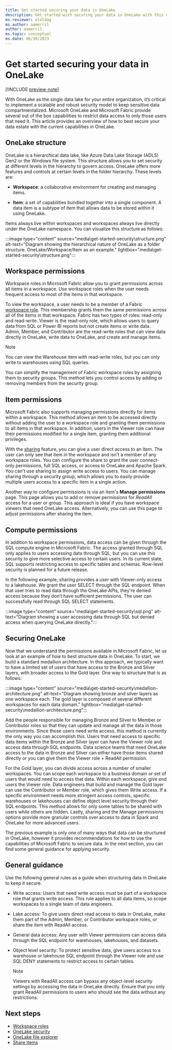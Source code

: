 ```yaml
---
title: Get started securing your data in OneLake
description: Get started with securing your data in OneLake with this overview of the concepts and capabilities.
ms.reviewer: eloldag
ms.author: aamerril
author: aamerril
ms.topic: conceptual
ms.date: 06/30/2023
---
```


# Get started securing your data in OneLake

[!INCLUDE [preview-note](../includes/preview-note.md)]

With OneLake as the single data lake for your entire organization, it’s critical to implement a scalable and robust security model to keep sensitive data compartmentalized. Microsoft OneLake and Microsoft Fabric provide several out of the box capabilities to restrict data access to only those users that need it. This article provides an overview of how to best secure your data estate with the current capabilities in OneLake.

## OneLake structure

OneLake is a hierarchical data lake, like Azure Data Lake Storage (ADLS) Gen2 or the Windows file system. This structure allows you to set security at different levels in the hierarchy to govern access. OneLake offers more features and controls at certain levels in the folder hierarchy. These levels are:

- **Workspace**: a collaborative environment for creating and managing items.

- **Item**: a set of capabilities bundled together into a single component. A data item is a subtype of item that allows data to be stored within it using OneLake.

Items always live within workspaces and workspaces always live directly under the OneLake namespace. You can visualize this structure as follows:

:::image type="content" source="media\get-started-security\structure.png" alt-text="Diagram showing the hierarchical nature of OneLake as a folder structure. OneLake/Workspace/Item as an example." lightbox="media\get-started-security\structure.png":::

## Workspace permissions

Workspace roles in Microsoft Fabric allow you to grant permissions across all items in a workspace. Use workspace roles when the user needs frequent access to most of the items in that workspace.

To view the workspace, a user needs to be a member of a Fabric [workspace role](../get-started/roles-workspaces.md). This membership grants them the same permissions across all of the items in that workspace. Fabric has two types of roles: read-only and read-write. Viewer is the read-only role, which allows users to query data from SQL or Power BI reports but not create items or write data. Admin, Member, and Contributor are the read-write roles that can view data directly in OneLake, write data to OneLake, and create and manage items.

> [!NOTE]
> You can view the Warehouse item with read-write roles, but you can only write to warehouses using SQL queries.

You can simplify the management of Fabric workspace roles by assigning them to security groups. This method lets you control access by adding or removing members from the security group.

## Item permissions

Microsoft Fabric also supports managing permissions directly for items within a workspace. This method allows an item to be accessed directly without adding the user to a workspace role and granting them permissions to all items in that workspace. In addition, users in the Viewer role can have their permissions modified for a single item, granting them additional privileges.

With the [sharing](../get-started/share-items.md) feature, you can give a user direct access to an item. The user can only see that item in the workspace and isn't a member of any workspace roles. You can configure the share to grant the user connect-only permissions, full SQL access, or access to OneLake and Apache Spark. You can't use sharing to assign write access to users. You can manage sharing through a security group, which allows you to easily provide multiple users access to a specific item in a single action.

Another way to configure permissions is via an item's **Manage permissions** page. This page allows you to add or remove permissions for *ReadAll* access for a user or group. This approach is ideal if you have workspace viewers that need OneLake access. Alternatively, you can use this page to adjust permissions after sharing the item.

## Compute permissions

In addition to workspace permissions, data access can be given through the SQL compute engine in Microsoft Fabric. The access granted through SQL only applies to users accessing data through SQL, but you can use this security to give more selective access to certain users. In its current state, SQL supports restricting access to specific tables and schemas. Row-level security is planned for a future release.

In the following example, sharing provides a user with Viewer-only access to a lakehouse. We grant the user SELECT through the SQL endpoint. When that user tries to read data through the OneLake APIs, they're denied access because they don’t have sufficient permissions. The user can successfully read through SQL SELECT statements.

:::image type="content" source="media\get-started-security\sql.png" alt-text="Diagram showing a user accessing data through SQL but denied access when querying OneLake directly.":::

## Securing OneLake

Now that we understand the permissions available in Microsoft Fabric, let us look at an example of how to best structure data in OneLake. To start, we build a standard medallion architecture. In this approach, we typically want to have a limited set of users that have access to the Bronze and Silver layers, with broader access to the Gold layer. One way to structure that is as follows:

:::image type="content" source="media\get-started-security\medallion-architecture.png" alt-text="Diagram showing bronze and silver layers as one workspace each. The gold layer is composed of several different workspaces for each data domain." lightbox="media\get-started-security\medallion-architecture.png":::

Add the people responsible for managing Bronze and Silver to Member or Contributor roles so that they can update and manage all the data in those environments. Since those users need write access, this method is currently the only way you can accomplish this. Users that need access to specific data items within the Bronze and Silver layer can have the Viewer role and access data through SQL endpoints. Data science teams that need OneLake access to the data in Bronze and Silver can either have those items shared directly or you can give them the Viewer role + ReadAll permission.

For the Gold layer, you can divide access across a number of smaller workspaces. You can scope each workspace to a business domain or set of users that would need to access that data. Within each workspace, give end users the Viewer role. Data engineers that build and manage the Gold layer can use the Contributor or Member role, which gives them Write access. If a specific environment needs more stringent access controls, specific warehouses or lakehouses can define object level security through their SQL endpoints. This method allows for only some tables to be shared with users while others are hidden. Lastly, sharing and the Manage permissions options provide more granular controls over access to data in Spark and OneLake for more advanced users.

The previous example is only one of many ways that data can be structured in OneLake, however it provides recommendations for how to use the capabilities of Microsoft Fabric to secure data. In the next section, you can find some general guidance for applying security.

## General guidance

Use the following general rules as a guide when structuring data in OneLake to keep it secure.

- Write access: Users that need write access must be part of a workspace role that grants write access. This rule applies to all data items, so scope workspaces to a single team of data engineers.

- Lake access: To give users direct read access to data in OneLake, make them part of the Admin, Member, or Contributor workspace roles, or share the item with ReadAll access.

- General data access: Any user with Viewer permissions can access data through the SQL endpoint for warehouses, lakehouses, and datasets.

- Object level security: To protect sensitive data, give users access to a warehouse or lakehouse SQL endpoint through the Viewer role and use SQL DENY statements to restrict access to certain tables.

  > [!NOTE]
  > Viewers with ReadAll access can bypass any object-level security settings by accessing the data in OneLake directly. Ensure that you only grant ReadAll permissions to users who should see the data without any restrictions.

## Next steps

- [Workspace roles](../get-started/roles-workspaces.md)
- [OneLake security](onelake-security.md)
- [OneLake file explorer](onelake-file-explorer.md)
- [Share items](../get-started/share-items.md)

